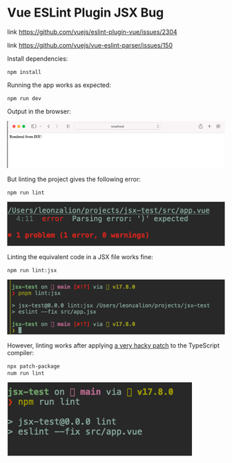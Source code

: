 # Vue ESLint Plugin JSX Bug

link https://github.com/vuejs/eslint-plugin-vue/issues/2304

link https://github.com/vuejs/vue-eslint-parser/issues/150


Install dependencies:
```shell
npm install
```

Running the app works as expected:

```shell
npm run dev
```

Output in the browser:

![works](works.png)

But linting the project gives the following error:

```shell
npm run lint
```

![parsing error](parsing-error.png)

Linting the equivalent code in a JSX file works fine:

```shell
npm run lint:jsx
```

![parsing works](parsing-works.png)

However, linting works after applying [a very hacky patch](https://github.com/leonzalion/vue-eslint-plugin-jsx-bug/blob/main/patches/typescript%2B4.6.3.patch) to the TypeScript compiler:

```shell
npx patch-package
num run lint
```

![parsing works patch](parsing-works-patch.png)


